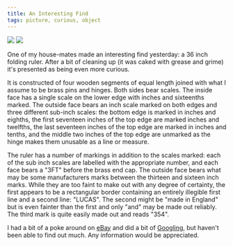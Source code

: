 ```yaml
---
title: An Interesting Find
tags: picture, curious, object
---
```


<a href="https://photos1.blogger.com/blogger/5615/352/1600/ruler%2C%20open%2C%20standing.jpg">
<img  src="https://photos1.blogger.com/blogger/5615/352/200/ruler%2C%20open%2C%20standing.jpg" /></a>
<a href="https://photos1.blogger.com/blogger/5615/352/1600/ruler%2C%20open%2C%20laying.jpg">
<img src="https://photos1.blogger.com/blogger/5615/352/200/ruler%2C%20open%2C%20laying.jpg" /></a>

One of my house-mates made an interesting find yesterday: a 36 inch
folding ruler. After a bit of cleaning up (it was caked with grease and
grime) it's presented as being even more curious.

It is constructed of four wooden segments of equal length joined with
what I assume to be brass pins and hinges. Both sides bear scales. The
inside face has a single scale on the lower edge with inches and
sixteenths marked. The outside face bears an inch scale marked on both
edges and three different sub-inch scales: the bottom edge is marked in
inches and eighths, the first seventeen inches of the top edge are
marked inches and twelfths, the last seventeen inches of the top edge
are marked in inches and tenths, and the middle two inches of the top
edge are unmarked as the hinge makes them unusable as a line or measure.

The ruler has a number of markings in addition to the scales marked:
each of the sub inch scales are labelled with the appropriate number,
and each face bears a "3FT" before the brass end cap. The outside face
bears what may be some manufacturers marks between the thirteen and
sixteen inch marks. While they are too faint to make out with any degree
of certainty, the first appears to be a rectangular border containing an
entirely illegible first line and a second line: "LUCAS". The second
might be "made in England" but is even fainter than the first and only
"and" may be made out reliably. The third mark is quite easily made out
and reads "354".

I had a bit of a poke around on <a href="http://www.ebay.com/">eBay</a>
and did a bit of <a href="http://www.google.com/">Googling</a>, but
haven't been able to find out much. Any information would be
appreciated.
